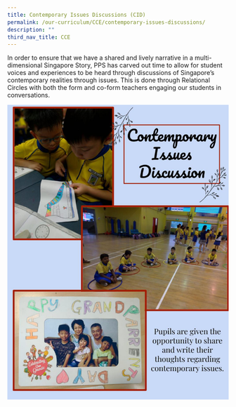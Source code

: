```yaml
---
title: Contemporary Issues Discussions (CID)
permalink: /our-curriculum/CCE/contemporary-issues-discussions/
description: ""
third_nav_title: CCE
---
```

In order to ensure that we have a shared and lively narrative in a multi-dimensional Singapore Story, PPS has carved out time to allow for student voices and experiences to be heard through discussions of Singapore’s contemporary realities through issues. This is done through Relational Circles with both the form and co-form teachers engaging our students in conversations.

![](/images/CCE/CID.jpeg)